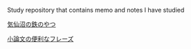 Study repository that contains memo and notes I have studied

[気仙沼の鉄のやつ](IronKesennuma.md)

[小論文の便利なフレーズ](phrases.md)
